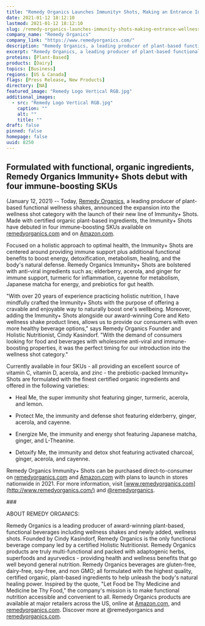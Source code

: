 ```yaml
---
title: "Remedy Organics Launches Immunity+ Shots, Making an Entrance Into the Wellness Shot Category"
date: 2021-01-12 18:12:10
lastmod: 2021-01-12 18:12:10
slug: /remedy-organics-launches-immunity-shots-making-entrance-wellness-shot-category
company_name: "Remedy Organics"
company_link: "https://www.remedyorganics.com/"
description: "Remedy Organics, a leading producer of plant-based functional wellness shakes, today announced its expansion into the wellness shot category with the launch of their new line of Immunity+ Shots."
excerpt: "Remedy Organics, a leading producer of plant-based functional wellness shakes, today announced its expansion into the wellness shot category with the launch of their new line of Immunity+ Shots."
proteins: [Plant-Based]
products: [Dairy]
topics: [Business]
regions: [US & Canada]
flags: [Press Release, New Products]
directory: [NA]
featured_image: "Remedy Logo Vertical RGB.jpg"
additional_images:
  - src: "Remedy Logo Vertical RGB.jpg"
    caption: ""
    alt: ""
    title: ""
draft: false
pinned: false
homepage: false
uuid: 8250
---
```

## Formulated with functional, organic ingredients, Remedy Organics Immunity+ Shots debut with four immune-boosting SKUs

(January 12, 2021) -- Today, [Remedy
Organics](https://www.remedyorganics.com/), a leading producer of
plant-based functional wellness shakes, announced the expansion into the
wellness shot category with the launch of their new line of Immunity+
Shots. Made with certified organic plant-based ingredients, the
Immunity+ Shots have debuted in four immune-boosting SKUs available on
[remedyorganics.com](http://remedyorganics.com/) and on
[Amazon.com](http://amazon.com/).

Focused on a holistic approach to optimal health, the Immunity+ Shots
are centered around providing immune support plus additional functional
benefits to boost energy, detoxification, metabolism, healing, and the
body's natural defense. Remedy Organics Immunity+ Shots are bolstered
with anti-viral ingredients such as; elderberry, acerola, and ginger for
immune support, turmeric for inflammation, cayenne for metabolism,
Japanese matcha for energy, and prebiotics for gut health.

"With over 20 years of experience practicing holistic nutrition, I have
mindfully crafted the Immunity+ Shots with the purpose of offering a
cravable and enjoyable way to naturally boost one's wellbeing. Moreover,
adding the Immunity+ Shots alongside our award-winning Core and Keto
wellness shake product lines, allows us to provide our consumers with
even more healthy beverage options," says Remedy Organics Founder and
Holistic Nutritionist, Cindy Kasindorf. "With the demand of consumers
looking for food and beverages with wholesome anti-viral and
immune-boosting properties, it was the perfect timing for our
introduction into the wellness shot category."

Currently available in four SKUs - all providing an excellent source of
vitamin C, vitamin D, acerola, and zinc - the prebiotic-packed Immunity+
Shots are formulated with the finest certified organic ingredients and
offered in the following varieties:

-   Heal Me, the super immunity shot featuring ginger, turmeric,
    acerola, and lemon.

-   Protect Me, the immunity and defense shot featuring elderberry,
    ginger, acerola, and cayenne.

-   Energize Me, the immunity and energy shot featuring Japanese matcha,
    ginger, and L-Theanine.

-   Detoxify Me, the immunity and detox shot featuring activated
    charcoal, ginger, acerola, and cayenne.

Remedy Organics Immunity+ Shots can be purchased direct-to-consumer on
[remedyorganics.com](http://remedyorganics.com/) and
[Amazon.com](http://amazon.com/) with plans to launch in stores
nationwide in 2021. For more information, visit
[www.remedyorganics.com](http://www.remedyorganics.com/) and
[\@remedyorganics](https://www.instagram.com/remedyorganics/?hl=en).

\###

ABOUT REMEDY ORGANICS:

Remedy Organics is a leading producer of award-winning plant-based,
functional beverages including wellness shakes and newly added, wellness
shots. Founded by Cindy Kasindorf, Remedy Organics is the only
functional beverage company led by a certified Holistic Nutritionist.
Remedy Organics products are truly multi-functional and packed with
adaptogenic herbs, superfoods and ayurvedics - providing health and
wellness benefits that go well beyond general nutrition. Remedy Organics
beverages are gluten-free, dairy-free, soy-free, and non GMO; all
formulated with the highest quality, certified organic, plant-based
ingredients to help unleash the body's natural healing power. Inspired
by the quote, "Let Food be Thy Medicine and Medicine be Thy Food," the
company's mission is to make functional nutrition accessible and
convenient to all. Remedy Organics products are available at major
retailers across the US, online at [Amazon.com](http://amazon.com/), and
[remedyorganics.com](http://remedyorganics.com/). Discover more at
\@remedyorganics and [remedyorganics.com](http://remedyorganics.com/).
